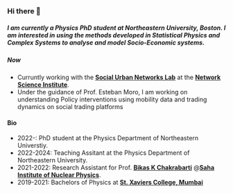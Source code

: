 ### Hi there 👋

##### I am currently a Physics PhD student at Northeastern University, Boston. I am interested in using the methods developed in Statistical Physics and Complex Systems to analyse and model Socio-Economic systems.

##### Now

- Curruntly working with the [**Social Urban Networks Lab**](https://www.socialurban.net/) at the [**Network Science Institute**](https://www.networkscienceinstitute.org/).
- Under the guidance of Prof. Esteban Moro, I am working on understanding Policy interventions using mobility data and trading dynamics on social trading platforms


#### Bio
- 2022-: PhD student at the Physics Department of Northeastern Universtiy. 
- 2022-2024: Teaching Assitant at the Physics Department of Northeastern University.
- 2021-2022: Research Assistant for Prof. [**Bikas K Chakrabarti**](https://www.saha.ac.in/cmp/bikask.chakrabarti/bikas.html)  @[**Saha Institute of Nuclear Physics**](https://www.saha.ac.in).
- 2019-2021: Bachelors of Physics at [**St. Xaviers College, Mumbai**](https://xaviers.ac/)
